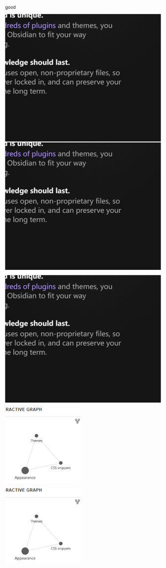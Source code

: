 good


![](../image/Pasted%20image%2020240805181659.png)
![](/image/Pasted%20image%2020240805181659.png)



![](../image/Pasted%20image%2020240805181659.png)


![](/Pasted%20image%2020240806090241.png)

![](../Pasted%20image%2020240806090241.png)

